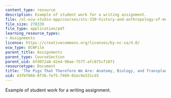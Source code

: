 ```yaml
---
content_type: resource
description: Example of student work for a writing assignment.
file: /ol-ocw-studio-app/courses/sts-330-history-and-anthropology-of-medicine-and-biology-spring-2013/43fbf0660f36fef5746901ec9e331cd3_MITSTS_330S13_BolmModePigs.pdf
file_size: 278339
file_type: application/pdf
learning_resource_types:
- Assignments
license: https://creativecommons.org/licenses/by-nc-sa/4.0/
ocw_type: OCWFile
parent_title: Assignments
parent_type: CourseSection
parent_uid: bfd072a8-42e4-98ae-757f-afc875cf1871
resourcetype: Document
title: 'The Pigs That Therefore We Are: Anatomy, Biology, and Transplantation'
uid: 43fbf066-0f36-fef5-7469-01ec9e331cd3
---
```

Example of student work for a writing assignment.